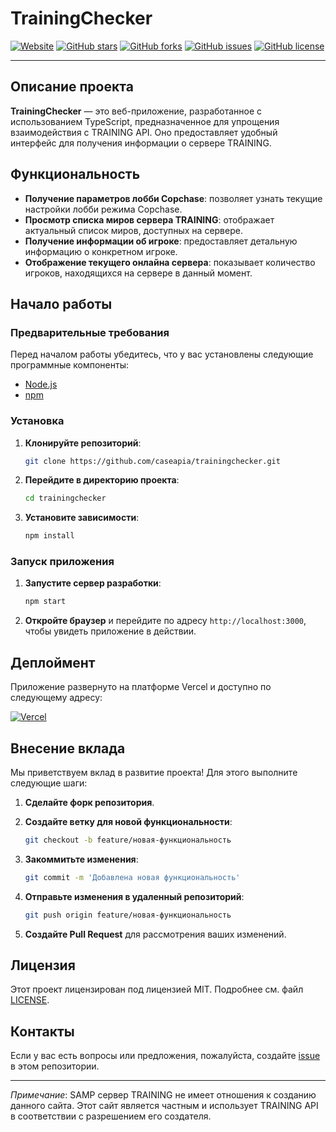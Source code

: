 # TrainingChecker

[![Website](https://img.shields.io/website?url=https%3A%2F%2Ftrainingchecker.vercel.app)](https://trainingchecker.vercel.app)
[![GitHub stars](https://img.shields.io/github/stars/caseapia/trainingchecker)](https://github.com/caseapia/trainingchecker/stargazers)
[![GitHub forks](https://img.shields.io/github/forks/caseapia/trainingchecker)](https://github.com/caseapia/trainingchecker/network/members)
[![GitHub issues](https://img.shields.io/github/issues/caseapia/trainingchecker)](https://github.com/caseapia/trainingchecker/issues)
[![GitHub license](https://img.shields.io/github/license/caseapia/trainingchecker)](https://github.com/caseapia/trainingchecker/blob/main/LICENSE)

---

## Описание проекта

**TrainingChecker** — это веб-приложение, разработанное с использованием TypeScript, предназначенное для упрощения взаимодействия с TRAINING API. Оно предоставляет удобный интерфейс для получения информации о сервере TRAINING.

## Функциональность

- **Получение параметров лобби Copchase**: позволяет узнать текущие настройки лобби режима Copchase.
- **Просмотр списка миров сервера TRAINING**: отображает актуальный список миров, доступных на сервере.
- **Получение информации об игроке**: предоставляет детальную информацию о конкретном игроке.
- **Отображение текущего онлайна сервера**: показывает количество игроков, находящихся на сервере в данный момент.

## Начало работы

### Предварительные требования

Перед началом работы убедитесь, что у вас установлены следующие программные компоненты:

- [Node.js](https://nodejs.org/)
- [npm](https://www.npmjs.com/)

### Установка

1. **Клонируйте репозиторий**:

    ```bash
    git clone https://github.com/caseapia/trainingchecker.git
    ```

2. **Перейдите в директорию проекта**:

    ```bash
    cd trainingchecker
    ```

3. **Установите зависимости**:

    ```bash
    npm install
    ```

### Запуск приложения

1. **Запустите сервер разработки**:

    ```bash
    npm start
    ```

2. **Откройте браузер** и перейдите по адресу `http://localhost:3000`, чтобы увидеть приложение в действии.

## Деплоймент

Приложение развернуто на платформе Vercel и доступно по следующему адресу:

[![Vercel](https://img.shields.io/badge/Deployed%20on-Vercel-blue)](https://trainingchecker.vercel.app)

## Внесение вклада

Мы приветствуем вклад в развитие проекта! Для этого выполните следующие шаги:

1. **Сделайте форк репозитория**.
2. **Создайте ветку для новой функциональности**:

    ```bash
    git checkout -b feature/новая-функциональность
    ```

3. **Закоммитьте изменения**:

    ```bash
    git commit -m 'Добавлена новая функциональность'
    ```

4. **Отправьте изменения в удаленный репозиторий**:

    ```bash
    git push origin feature/новая-функциональность
    ```

5. **Создайте Pull Request** для рассмотрения ваших изменений.

## Лицензия

Этот проект лицензирован под лицензией MIT. Подробнее см. файл [LICENSE](https://github.com/caseapia/trainingchecker/blob/main/LICENSE).

## Контакты

Если у вас есть вопросы или предложения, пожалуйста, создайте [issue](https://github.com/caseapia/trainingchecker/issues) в этом репозитории.

---

*Примечание*: SAMP сервер TRAINING не имеет отношения к созданию данного сайта. Этот сайт является частным и использует TRAINING API в соответствии с разрешением его создателя.
